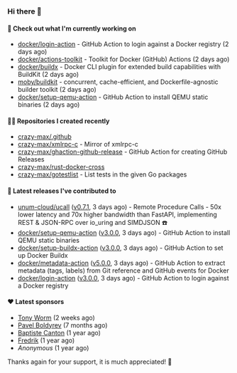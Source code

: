 ### Hi there 👋

#### 👷 Check out what I'm currently working on

- [docker/login-action](https://github.com/docker/login-action) - GitHub Action to login against a Docker registry (2 days ago)
- [docker/actions-toolkit](https://github.com/docker/actions-toolkit) - Toolkit for Docker (GitHub) Actions (2 days ago)
- [docker/buildx](https://github.com/docker/buildx) - Docker CLI plugin for extended build capabilities with BuildKit (2 days ago)
- [moby/buildkit](https://github.com/moby/buildkit) - concurrent, cache-efficient, and Dockerfile-agnostic builder toolkit (2 days ago)
- [docker/setup-qemu-action](https://github.com/docker/setup-qemu-action) - GitHub Action to install QEMU static binaries (2 days ago)

#### 👨‍💻 Repositories I created recently

- [crazy-max/.github](https://github.com/crazy-max/.github)
- [crazy-max/xmlrpc-c](https://github.com/crazy-max/xmlrpc-c) - Mirror of xmlrpc-c
- [crazy-max/ghaction-github-release](https://github.com/crazy-max/ghaction-github-release) - GitHub Action for creating GitHub Releases
- [crazy-max/rust-docker-cross](https://github.com/crazy-max/rust-docker-cross)
- [crazy-max/gotestlist](https://github.com/crazy-max/gotestlist) - List tests in the given Go packages

#### 🚀 Latest releases I've contributed to

- [unum-cloud/ucall](https://github.com/unum-cloud/ucall) ([v0.7.1](https://github.com/unum-cloud/ucall/releases/tag/v0.7.1), 3 days ago) - Remote Procedure Calls  - 50x lower latency and 70x higher bandwidth than FastAPI, implementing REST &amp; JSON-RPC over io_uring and SIMDJSON ☎️
- [docker/setup-qemu-action](https://github.com/docker/setup-qemu-action) ([v3.0.0](https://github.com/docker/setup-qemu-action/releases/tag/v3.0.0), 3 days ago) - GitHub Action to install QEMU static binaries
- [docker/setup-buildx-action](https://github.com/docker/setup-buildx-action) ([v3.0.0](https://github.com/docker/setup-buildx-action/releases/tag/v3.0.0), 3 days ago) - GitHub Action to set up Docker Buildx
- [docker/metadata-action](https://github.com/docker/metadata-action) ([v5.0.0](https://github.com/docker/metadata-action/releases/tag/v5.0.0), 3 days ago) - GitHub Action to extract metadata (tags, labels) from Git reference and GitHub events for Docker
- [docker/login-action](https://github.com/docker/login-action) ([v3.0.0](https://github.com/docker/login-action/releases/tag/v3.0.0), 3 days ago) - GitHub Action to login against a Docker registry

#### ❤️ Latest sponsors
- [Tony Worm](https://github.com/verdverm) (2 weeks ago)
- [Pavel Boldyrev](https://github.com/bpg) (7 months ago)
- [Baptiste Canton](https://github.com/batmac) (1 year ago)
- [Fredrik](https://github.com/fredrikscode) (1 year ago)
- _Anonymous_ (1 year ago)

Thanks again for your support, it is much appreciated! 🙏
